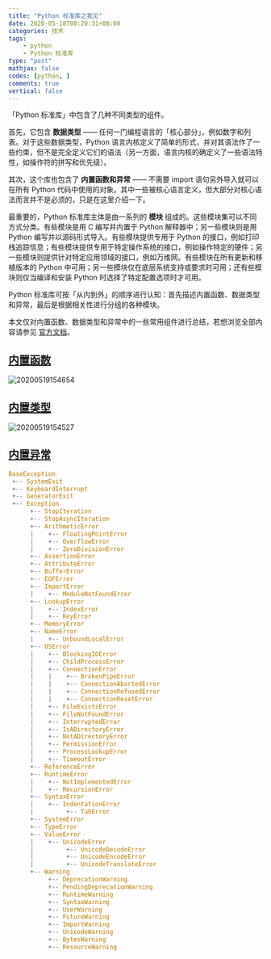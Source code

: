 ```yaml
---
title: "Python 标准库之我见"
date: 2020-05-18T00:20:31+08:00
categories: 技术
tags:
    - python
    - Python 标准库
type: "post"
mathjax: false
codes: [python, ]
comments: true
vertical: false
---
```


「Python 标准库」中包含了几种不同类型的组件。

首先，它包含 **数据类型** —— 任何一门编程语言的「核心部分」，例如数字和列表。对于这些数据类型，Python 语言内核定义了简单的形式，并对其语法作了一些约束，但不是完全定义它们的语法（另一方面，语言内核的确定义了一些语法特性，如操作符的拼写和优先级）。

其次，这个库也包含了 **内置函数和异常** —— 不需要 import 语句另外导入就可以在所有 Python 代码中使用的对象。其中一些被核心语言定义，但大部分对核心语法而言并不是必须的，只是在这里介绍一下。

<!--more-->

最重要的，Python 标准库主体是由一系列的 **模块** 组成的。这些模块集可以不同方式分类。有些模块是用 C 编写并内置于 Python 解释器中；另一些模块则是用 Python 编写并以源码形式导入。有些模块提供专用于 Python 的接口，例如打印栈追踪信息；有些模块提供专用于特定操作系统的接口，例如操作特定的硬件；另一些模块则提供针对特定应用领域的接口，例如万维网。有些模块在所有更新和移植版本的 Python 中可用；另一些模块仅在底层系统支持或要求时可用；还有些模块则仅当编译和安装 Python 时选择了特定配置选项时才可用。

Python 标准库可按「从内到外」的顺序进行认知：首先描述内置函数、数据类型和异常，最后是根据相关性进行分组的各种模块。

本文仅对内置函数、数据类型和异常中的一些常用组件进行总结，若想浏览全部内容请参见 [官方文档](https://docs.python.org/zh-cn/3/library/index.html)。

## [内置函数](https://docs.python.org/zh-cn/3/library/functions.html)

![20200519154654](https://image-host-1255524710.cos.ap-beijing.myqcloud.com/20200519154654.png)

## [内置类型](https://docs.python.org/zh-cn/3/library/stdtypes.html)

![20200519154527](https://image-host-1255524710.cos.ap-beijing.myqcloud.com/20200519154527.png)

## [内置异常](https://docs.python.org/zh-cn/3/library/exceptions.html)

```python
BaseException
 +-- SystemExit
 +-- KeyboardInterrupt
 +-- GeneratorExit
 +-- Exception
      +-- StopIteration
      +-- StopAsyncIteration
      +-- ArithmeticError
      |    +-- FloatingPointError
      |    +-- OverflowError
      |    +-- ZeroDivisionError
      +-- AssertionError
      +-- AttributeError
      +-- BufferError
      +-- EOFError
      +-- ImportError
      |    +-- ModuleNotFoundError
      +-- LookupError
      |    +-- IndexError
      |    +-- KeyError
      +-- MemoryError
      +-- NameError
      |    +-- UnboundLocalError
      +-- OSError
      |    +-- BlockingIOError
      |    +-- ChildProcessError
      |    +-- ConnectionError
      |    |    +-- BrokenPipeError
      |    |    +-- ConnectionAbortedError
      |    |    +-- ConnectionRefusedError
      |    |    +-- ConnectionResetError
      |    +-- FileExistsError
      |    +-- FileNotFoundError
      |    +-- InterruptedError
      |    +-- IsADirectoryError
      |    +-- NotADirectoryError
      |    +-- PermissionError
      |    +-- ProcessLookupError
      |    +-- TimeoutError
      +-- ReferenceError
      +-- RuntimeError
      |    +-- NotImplementedError
      |    +-- RecursionError
      +-- SyntaxError
      |    +-- IndentationError
      |         +-- TabError
      +-- SystemError
      +-- TypeError
      +-- ValueError
      |    +-- UnicodeError
      |         +-- UnicodeDecodeError
      |         +-- UnicodeEncodeError
      |         +-- UnicodeTranslateError
      +-- Warning
           +-- DeprecationWarning
           +-- PendingDeprecationWarning
           +-- RuntimeWarning
           +-- SyntaxWarning
           +-- UserWarning
           +-- FutureWarning
           +-- ImportWarning
           +-- UnicodeWarning
           +-- BytesWarning
           +-- ResourceWarning
```
